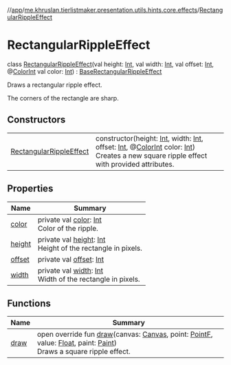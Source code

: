 //[app](../../../index.md)/[me.khruslan.tierlistmaker.presentation.utils.hints.core.effects](../index.md)/[RectangularRippleEffect](index.md)

# RectangularRippleEffect

class [RectangularRippleEffect](index.md)(val height: [Int](https://kotlinlang.org/api/latest/jvm/stdlib/kotlin/-int/index.html), val width: [Int](https://kotlinlang.org/api/latest/jvm/stdlib/kotlin/-int/index.html), val offset: [Int](https://kotlinlang.org/api/latest/jvm/stdlib/kotlin/-int/index.html), @[ColorInt](https://developer.android.com/reference/kotlin/androidx/annotation/ColorInt.html) val color: [Int](https://kotlinlang.org/api/latest/jvm/stdlib/kotlin/-int/index.html)) : [BaseRectangularRippleEffect](../-base-rectangular-ripple-effect/index.md)

Draws a rectangular ripple effect.

The corners of the rectangle are sharp.

## Constructors

| | |
|---|---|
| [RectangularRippleEffect](-rectangular-ripple-effect.md) | constructor(height: [Int](https://kotlinlang.org/api/latest/jvm/stdlib/kotlin/-int/index.html), width: [Int](https://kotlinlang.org/api/latest/jvm/stdlib/kotlin/-int/index.html), offset: [Int](https://kotlinlang.org/api/latest/jvm/stdlib/kotlin/-int/index.html), @[ColorInt](https://developer.android.com/reference/kotlin/androidx/annotation/ColorInt.html) color: [Int](https://kotlinlang.org/api/latest/jvm/stdlib/kotlin/-int/index.html))<br>Creates a new square ripple effect with provided attributes. |

## Properties

| Name | Summary |
|---|---|
| [color](color.md) | private val [color](color.md): [Int](https://kotlinlang.org/api/latest/jvm/stdlib/kotlin/-int/index.html)<br>Color of the ripple. |
| [height](height.md) | private val [height](height.md): [Int](https://kotlinlang.org/api/latest/jvm/stdlib/kotlin/-int/index.html)<br>Height of the rectangle in pixels. |
| [offset](offset.md) | private val [offset](offset.md): [Int](https://kotlinlang.org/api/latest/jvm/stdlib/kotlin/-int/index.html) |
| [width](width.md) | private val [width](width.md): [Int](https://kotlinlang.org/api/latest/jvm/stdlib/kotlin/-int/index.html)<br>Width of the rectangle in pixels. |

## Functions

| Name | Summary |
|---|---|
| [draw](draw.md) | open override fun [draw](draw.md)(canvas: [Canvas](https://developer.android.com/reference/kotlin/android/graphics/Canvas.html), point: [PointF](https://developer.android.com/reference/kotlin/android/graphics/PointF.html), value: [Float](https://kotlinlang.org/api/latest/jvm/stdlib/kotlin/-float/index.html), paint: [Paint](https://developer.android.com/reference/kotlin/android/graphics/Paint.html))<br>Draws a square ripple effect. |
